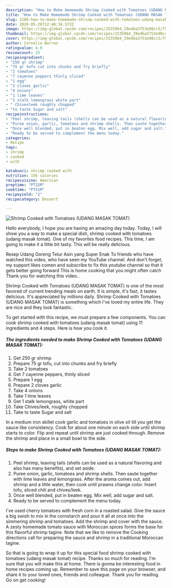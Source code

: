 ```yaml
---
description: "How to Make Homemade Shrimp Cooked with Tomatoes (UDANG MASAK TOMAT)"
title: "How to Make Homemade Shrimp Cooked with Tomatoes (UDANG MASAK TOMAT)"
slug: 3186-how-to-make-homemade-shrimp-cooked-with-tomatoes-udang-masak-tomat
date: 2020-05-26T12:48:34.572Z
image: https://img-global.cpcdn.com/recipes/2535964_29e4ba3753e98cc5/751x532cq70/shrimp-cooked-with-tomatoes-udang-masak-tomat-recipe-main-photo.jpg
thumbnail: https://img-global.cpcdn.com/recipes/2535964_29e4ba3753e98cc5/751x532cq70/shrimp-cooked-with-tomatoes-udang-masak-tomat-recipe-main-photo.jpg
cover: https://img-global.cpcdn.com/recipes/2535964_29e4ba3753e98cc5/751x532cq70/shrimp-cooked-with-tomatoes-udang-masak-tomat-recipe-main-photo.jpg
author: Cornelia Warren
ratingvalue: 4.9
reviewcount: 15
recipeingredient:
- "250 gr shrimp"
- "75 gr tofu cut into chunks and fry briefly"
- "2 tomatoes"
- "7 cayenne peppers thinly sliced"
- "1 egg"
- "2 cloves garlic"
- "4 onions"
- "1 lime leaves"
- "1 stalk lemongrass white part"
- " Chivesleek roughly chopped"
- "to taste Sugar and salt"
recipeinstructions:
- "Peel shrimp, leaving tails (shells can be used as a natural flavoring and also has many benefits), and set aside."
- "Puree onion, garlic, tomatoes and shrimp shells. Then saute together with lime leaves and lemongrass. After the aroma comes out, add shrimp and a little water, then cook until prawns change color. Insert tofu, sliced ​​chili and chives/leek."
- "Once well blended, put in beaten egg. Mix well, add sugar and salt."
- "Ready to be served to complement the menu today."
categories:
- Recipe
tags:
- shrimp
- cooked
- with

katakunci: shrimp cooked with 
nutrition: 156 calories
recipecuisine: American
preptime: "PT32M"
cooktime: "PT51M"
recipeyield: "2"
recipecategory: Dessert

---
```



![Shrimp Cooked with Tomatoes (UDANG MASAK TOMAT)](https://img-global.cpcdn.com/recipes/2535964_29e4ba3753e98cc5/751x532cq70/shrimp-cooked-with-tomatoes-udang-masak-tomat-recipe-main-photo.jpg)

Hello everybody, I hope you are having an amazing day today. Today, I will show you a way to make a special dish, shrimp cooked with tomatoes (udang masak tomat). One of my favorites food recipes. This time, I am going to make it a little bit tasty. This will be really delicious.

Resep Udang Goreng Telur Asin yang Super Enak To friends who have watched this video, who have seen my YouTube channel. And don&#39;t forget, my support likes comen and subscribe to fix this youtube channel so that it gets better going forward This is home cooking that you might often catch Thank you for watching this video..

Shrimp Cooked with Tomatoes (UDANG MASAK TOMAT) is one of the most favored of current trending meals on earth. It is simple, it's fast, it tastes delicious. It's appreciated by millions daily. Shrimp Cooked with Tomatoes (UDANG MASAK TOMAT) is something which I've loved my entire life. They are nice and they look fantastic.


To get started with this recipe, we must prepare a few components. You can cook shrimp cooked with tomatoes (udang masak tomat) using 11 ingredients and 4 steps. Here is how you cook it.

<!--inarticleads1-->

##### The ingredients needed to make Shrimp Cooked with Tomatoes (UDANG MASAK TOMAT):

1. Get 250 gr shrimp
1. Prepare 75 gr tofu, cut into chunks and fry briefly
1. Take 2 tomatoes
1. Get 7 cayenne peppers, thinly sliced
1. Prepare 1 egg
1. Prepare 2 cloves garlic
1. Take 4 onions
1. Take 1 lime leaves
1. Get 1 stalk lemongrass, white part
1. Take  Chives/leek, roughly chopped
1. Take to taste Sugar and salt


In a medium iron skillet cook garlic and tomatoes in olive oil till you get the sauce like consistency. Cook for about one minute on each side until shrimp starts to color. Flip and repeat until shrimp are just cooked through. Remove the shrimp and place in a small bowl to the side. 

<!--inarticleads2-->

##### Steps to make Shrimp Cooked with Tomatoes (UDANG MASAK TOMAT):

1. Peel shrimp, leaving tails (shells can be used as a natural flavoring and also has many benefits), and set aside.
1. Puree onion, garlic, tomatoes and shrimp shells. Then saute together with lime leaves and lemongrass. After the aroma comes out, add shrimp and a little water, then cook until prawns change color. Insert tofu, sliced ​​chili and chives/leek.
1. Once well blended, put in beaten egg. Mix well, add sugar and salt.
1. Ready to be served to complement the menu today.


I&#39;ve used cherry tomatoes with fresh corn in a roasted salad. Give the sauce a big swish to mix in the cornstarch and pour it all at once into the simmering shrimp and tomatoes. Add the shrimp and cover with the sauce. A zesty homemade tomato sauce with Moroccan spices forms the base for this flavorful shrimp tagine. Note that we like to remove the Cooking directions call for preparing the sauce and shrimp in a traditional Moroccan tagine. 

So that is going to wrap it up for this special food shrimp cooked with tomatoes (udang masak tomat) recipe. Thanks so much for reading. I'm sure that you will make this at home. There is gonna be interesting food in home recipes coming up. Remember to save this page on your browser, and share it to your loved ones, friends and colleague. Thank you for reading. Go on get cooking!
